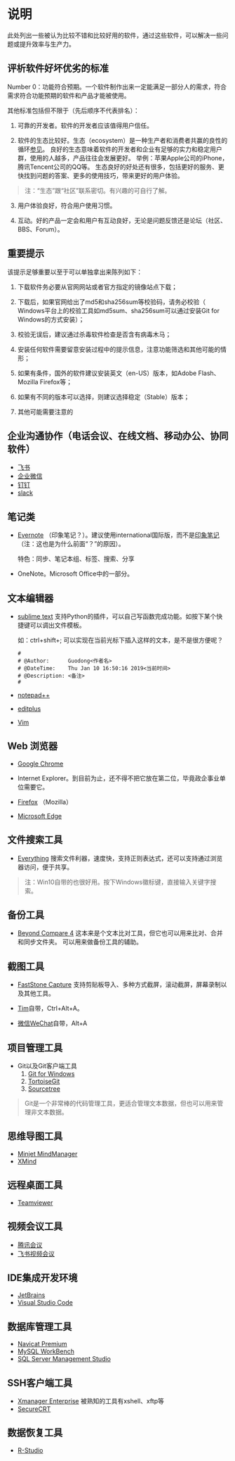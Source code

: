 # 说明

此处列出一些被认为比较不错和比较好用的软件，通过这些软件，可以解决一些问题或提升效率与生产力。

## 评析软件好坏优劣的标准

Number 0：功能符合预期。一个软件制作出来一定能满足一部分人的需求，符合需求符合功能预期的软件和产品才能被使用。

其他标准包括但不限于（先后顺序不代表排名）：

1. 可靠的开发者。软件的开发者应该值得用户信任。

2. 软件的生态比较好。生态（ecosystem）是一种生产者和消费者共赢的良性的循环[参见](https://www.zhihu.com/question/20040061)。
良好的生态意味着软件的开发者和企业有足够的实力和稳定用户群，使用的人越多，产品往往会发展更好。
举例：苹果Apple公司的iPhone，腾讯Tencent公司的QQ等。
生态良好的好处还有很多，包括更好的服务、更快找到问题的答案、更多的使用技巧，带来更好的用户体验。
> 注：“生态”跟“社区”联系密切。有兴趣的可自行了解。

3. 用户体验良好，符合用户使用习惯。

4. 互动。好的产品一定会和用户有互动良好，无论是问题反馈还是论坛（社区、BBS、Forum）。

## 重要提示

该提示足够重要以至于可以单独拿出来陈列如下：

1. 下载软件务必要从官网网站或者官方指定的镜像站点下载；

2. 下载后，如果官网给出了md5和sha256sum等校验码，请务必校验（
Windows平台上的校验工具如md5sum、sha256sum可以通过安装Git for Windows的方式安装）；

3. 校验无误后，建议通过杀毒软件检查是否含有病毒木马；

4. 安装任何软件需要留意安装过程中的提示信息，注意功能筛选和其他可能的情形；

5. 如果有条件，国外的软件建议安装英文（en-US）版本，如Adobe Flash、Mozilla Firefox等；

6. 如果有不同的版本可以选择，则建议选择稳定（Stable）版本；

7. 其他可能需要注意的

## 企业沟通协作（电话会议、在线文档、移动办公、协同软件）

- [飞书](https://www.feishu.cn/)
- [企业微信](https://work.weixin.qq.com/)
- [钉钉](https://www.dingtalk.com/)
- [slack](https://slack.com/)

## 笔记类

* [Evernote](https://evernote.com/) （印象笔记？）。建议使用international国际版，而不是[印象笔记](https://www.yinxiang.com/)（注：这也是为什么前面“？”的原因）。

  特色：同步、笔记本组、标签、搜索、分享

* OneNote。Microsoft Office中的一部分。

## 文本编辑器

* [sublime text](https://www.sublimetext.com/) 支持Python的插件，可以自己写函数完成功能。如按下某个快捷键可以调出文件模板。

  如：ctrl+shift+; 可以实现在当前光标下插入这样的文本，是不是很方便呢？
    ```
    #
    # @Author:      Guodong<作者名>
    # @DateTime:    Thu Jan 10 16:50:16 2019<当前时间>
    # @Description: <备注>
    #
    ```

* [notepad++](https://notepad-plus-plus.org/)

* [editplus](https://www.editplus.com/)

* [Vim](https://www.vim.org/)

## Web 浏览器

* [Google Chrome](https://www.google.com/chrome/)

* Internet Explorer。到目前为止，还不得不把它放在第二位，毕竟政企事业单位需要它。

* [Firefox](https://www.mozilla.org/en-US/firefox/new/) （Mozilla）

* [Microsoft Edge](https://www.microsoft.com/en-us/edge)

## 文件搜索工具

* [Everything](https://www.voidtools.com/) 搜索文件利器，速度快，支持正则表达式，还可以支持通过浏览器访问，便于共享。

> 注：Win10自带的也很好用。按下Windows徽标键，直接输入关键字搜索。

## 备份工具

* [Beyond Compare 4](http://www.scootersoftware.com/download.php) 这本来是个文本比对工具，但它也可以用来比对、合并和同步文件夹。 可以用来做备份工具的辅助。

## 截图工具

* [FastStone Capture](http://www.faststone.org/FSCaptureDetail.htm) 支持剪贴板导入、多种方式截屏，滚动截屏，屏幕录制以及其他工具。

* [Tim](http://tim.qq.com)自带，Ctrl+Alt+A。

* [微信WeChat](http://weixin.qq.com/)自带，Alt+A

## 项目管理工具

* Git以及Git客户端工具
  1. [Git for Windows](https://gitforwindows.org/)
  2. [TortoiseGit](https://tortoisegit.org/)
  3. [Sourcetree](https://www.sourcetreeapp.com/)

> Git是一个非常棒的代码管理工具，更适合管理文本数据，但也可以用来管理非文本数据。

## 思维导图工具

* [Minjet MindManager](https://www.mindjet.com/mindmanager/)
* [XMind](https://www.xmind.net/)

## 远程桌面工具

- [Teamviewer](https://www.teamviewer.com/)

## 视频会议工具

- [腾讯会议](https://meeting.tencent.com/)
- [飞书视频会议](https://www.feishu.cn/product/video)

## IDE集成开发环境

- [JetBrains](https://www.jetbrains.com/)
- [Visual Studio Code](https://code.visualstudio.com/)

## 数据库管理工具

- [Navicat Premium](https://www.navicat.com/en/)
- [MySQL WorkBench](https://www.mysql.com/products/workbench/)
- [SQL Server Management Studio](https://docs.microsoft.com/en-us/sql/ssms/download-sql-server-management-studio-ssms)

## SSH客户端工具

- [Xmanager Enterprise](https://www.netsarang.com/en/xmanager/) 被熟知的工具有xshell、xftp等
- [SecureCRT](https://www.vandyke.com/products/securecrt/)

## 数据恢复工具

- [R-Studio](https://www.r-studio.com/)
